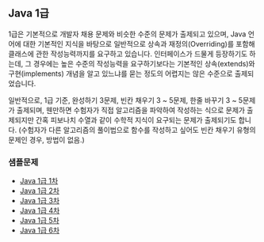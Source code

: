 ## Java 1급

1급은 기본적으로 개발자 채용 문제와 비슷한 수준의 문제가 출제되고 있으며, Java 언어에 대한 기본적인 지식을 바탕으로 일반적으로 상속과 재정의(Overriding)를 포함해
클래스에 관한 작성능력까지를 요구하고 있습니다. 인터페이스가 드물게 등장하기도 하는데, 그 경우에는 높은 수준의 작성능력을 요구하기보다는 기본적인 상속(extends)와 구현(implements) 개념을
알고 있느냐를 묻는 정도의 어렵지는 않은 수준으로 출제되었습니다.

일반적으로, 1급 기준, 완성하기 3문제, 빈칸 채우기 3 ~ 5문제, 한줄 바꾸기 3 ~ 5문제가 출제되며, 웬만하면 수험자가 직접 알고리즘을 파악하여 작성하는 식으로 문제가 출제되지만
간혹 피보나치 수열과 같이 수학적 지식이 요구되는 문제가 출제되기도 합니다. 
(수험자가 다른 알고리즘의 풀이법으로 함수를 작성하고 싶어도 빈칸 채우기 유형의 문제인 경우, 방법이 없음.)


### 샘플문제

* [Java 1급 1차](https://github.com/tnehf18/cosPro/blob/main/java/ex_1st/ex_1st_01/ "Java 1급 1차")
* [Java 1급 2차](https://github.com/tnehf18/cosPro/blob/main/java/ex_1st/ex_1st_02/ "Java 1급 2차")
* [Java 1급 3차](https://github.com/tnehf18/cosPro/blob/main/java/ex_1st/ex_1st_03/ "Java 1급 3차")
* [Java 1급 4차](https://github.com/tnehf18/cosPro/blob/main/java/ex_1st/ex_1st_04/ "Java 1급 4차")
* [Java 1급 5차](https://github.com/tnehf18/cosPro/blob/main/java/ex_1st/ex_1st_05/ "Java 1급 5차")
* [Java 1급 6차](https://github.com/tnehf18/cosPro/blob/main/java/ex_1st/ex_1st_06/ "Java 1급 6차")
